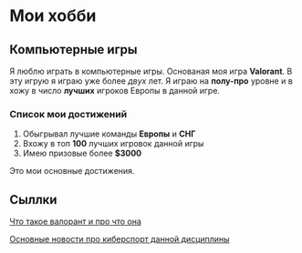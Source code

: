 # Мои хобби

## Компьютерные игры

Я люблю играть в компьютерные игры. Основаная моя игра **Valorant**. В эту игрую я играю уже более *двух* лет. Я играю на **полу-про** уровне и в хожу в число **лучших** игроков Европы в данной игре.


### Cписок мои достижений

1. Обыгрывал лучшие команды **Европы** и **СНГ**
2. Вхожу в топ **100** лучших игровок данной игры
3. Имею призовые более **$3000**

Это мои основные достижения.

## Сыллки

[Что такое валорант и про что она](<https://ru.wikipedia.org/wiki/Valorant>)

[Основные новости про киберспорт данной дисциплины](<https://www.vlr.gg> "Киберспортивные новости valorant")
